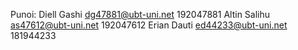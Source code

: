 Punoi:
Diell Gashi dg47881@ubt-uni.net 192047881
Altin Salihu as47612@ubt-uni.net 192047612
Erian Dauti ed44233@ubt-uni.net 181944233
